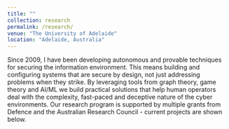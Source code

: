 ```yaml
---
title: ""
collection: research
permalink: /research/
venue: "The University of Adelaide"
location: "Adelaide, Australia"
---
```


Since 2009, I have been developing autonomous and provable techniques for securing the information environment. This means building and configuring systems that are secure by design, not just addressing problems when they strike. By leveraging tools from graph theory, game theory and AI/ML we build practical solutions that help human operators deal with the complexity, fast-paced and deceptive nature of the cyber environments. Our research program is supported by multiple grants from Defence and the Australian Research Council - current projects are shown below.
